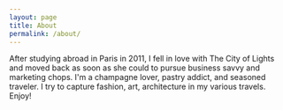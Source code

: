 ```yaml
---
layout: page
title: About
permalink: /about/
---
```


After studying abroad in Paris in 2011, I fell in love with The City of Lights and moved back as soon as she could to pursue business savvy and marketing chops. I'm a champagne lover, pastry addict, and seasoned traveler. I try to capture fashion, art, architecture in my various travels. Enjoy!

